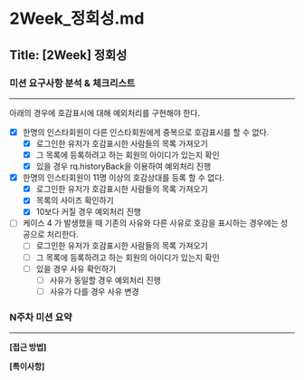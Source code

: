 # 2Week_정회성.md

## Title: [2Week] 정회성

### 미션 요구사항 분석 & 체크리스트

---

아래의 경우에 호감표시에 대해 예외처리를 구현해야 한다.
- [x] 한명의 인스타회원이 다른 인스타회원에게 중복으로 호감표시를 할 수 없다.
  - [x] 로그인한 유저가 호감표시한 사람들의 목록 가져오기
  - [x] 그 목록에 등록하려고 하는 회원의 아이디가 있는지 확인
  - [x] 있을 경우 rq.historyBack을 이용하여 예외처리 진행
- [x] 한명의 인스타회원이 11명 이상의 호감상대를 등록 할 수 없다.
  - [x] 로그인한 유저가 호감표시한 사람들의 목록 가져오기
  - [x] 목록의 사이즈 확인하기
  - [x] 10보다 커질 경우 예외처리 진행
- [ ] 케이스 4 가 발생했을 때 기존의 사유와 다른 사유로 호감을 표시하는 경우에는 성공으로 처리한다.
  - [ ] 로그인한 유저가 호감표시한 사람들의 목록 가져오기
  - [ ] 그 목록에 등록하려고 하는 회원의 아이디가 있는지 확인
  - [ ] 있을 경우 사유 확인하기
    - [ ] 사유가 동일할 경우 예외처리 진행
    - [ ] 사유가 다를 경우 사유 변경
### N주차 미션 요약

---

**[접근 방법]**



**[특이사항]**


